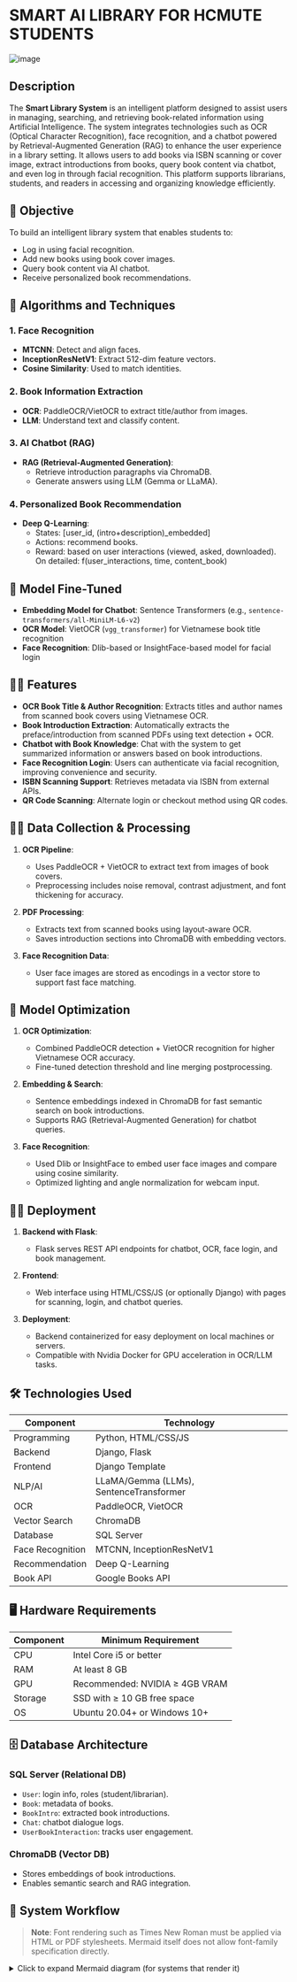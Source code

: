 # SMART AI LIBRARY FOR HCMUTE STUDENTS

![image](https://github.com/user-attachments/assets/cc9257d0-6e90-4203-a296-2c9727aaa182)

## Description

The **Smart Library System** is an intelligent platform designed to assist users in managing, searching, and retrieving book-related information using Artificial Intelligence. The system integrates technologies such as OCR (Optical Character Recognition), face recognition, and a chatbot powered by Retrieval-Augmented Generation (RAG) to enhance the user experience in a library setting. It allows users to add books via ISBN scanning or cover image, extract introductions from books, query book content via chatbot, and even log in through facial recognition. This platform supports librarians, students, and readers in accessing and organizing knowledge efficiently.

## 📌 Objective

To build an intelligent library system that enables students to:
- Log in using facial recognition.
- Add new books using book cover images.
- Query book content via AI chatbot.
- Receive personalized book recommendations.

## 🧠 Algorithms and Techniques

### 1. Face Recognition
- **MTCNN**: Detect and align faces.
- **InceptionResNetV1**: Extract 512-dim feature vectors.
- **Cosine Similarity**: Used to match identities.

### 2. Book Information Extraction
- **OCR**: PaddleOCR/VietOCR to extract title/author from images.
- **LLM**: Understand text and classify content.

### 3. AI Chatbot (RAG)
- **RAG (Retrieval-Augmented Generation)**:
  - Retrieve introduction paragraphs via ChromaDB.
  - Generate answers using LLM (Gemma or LLaMA).

### 4. Personalized Book Recommendation
- **Deep Q-Learning**:
  - States: [user_id, (intro+description)_embedded]
  - Actions: recommend books.
  - Reward: based on user interactions (viewed, asked, downloaded). On detailed: f(user_interactions, time, content_book)

## 🤖 Model Fine-Tuned

- **Embedding Model for Chatbot**: Sentence Transformers (e.g., `sentence-transformers/all-MiniLM-L6-v2`)
- **OCR Model**: VietOCR (`vgg_transformer`) for Vietnamese book title recognition
- **Face Recognition**: Dlib-based or InsightFace-based model for facial login

## 💁‍♂️ Features

- **OCR Book Title & Author Recognition**: Extracts titles and author names from scanned book covers using Vietnamese OCR.
- **Book Introduction Extraction**: Automatically extracts the preface/introduction from scanned PDFs using text detection + OCR.
- **Chatbot with Book Knowledge**: Chat with the system to get summarized information or answers based on book introductions.
- **Face Recognition Login**: Users can authenticate via facial recognition, improving convenience and security.
- **ISBN Scanning Support**: Retrieves metadata via ISBN from external APIs.
- **QR Code Scanning**: Alternate login or checkout method using QR codes.

## 👨‍🌾 Data Collection & Processing

1. **OCR Pipeline**:
   - Uses PaddleOCR + VietOCR to extract text from images of book covers.
   - Preprocessing includes noise removal, contrast adjustment, and font thickening for accuracy.

2. **PDF Processing**:
   - Extracts text from scanned books using layout-aware OCR.
   - Saves introduction sections into ChromaDB with embedding vectors.

3. **Face Recognition Data**:
   - User face images are stored as encodings in a vector store to support fast face matching.

## 💪 Model Optimization

1. **OCR Optimization**:
   - Combined PaddleOCR detection + VietOCR recognition for higher Vietnamese OCR accuracy.
   - Fine-tuned detection threshold and line merging postprocessing.

2. **Embedding & Search**:
   - Sentence embeddings indexed in ChromaDB for fast semantic search on book introductions.
   - Supports RAG (Retrieval-Augmented Generation) for chatbot queries.

3. **Face Recognition**:
   - Used Dlib or InsightFace to embed user face images and compare using cosine similarity.
   - Optimized lighting and angle normalization for webcam input.

## 👨‍💻 Deployment

1. **Backend with Flask**:
   - Flask serves REST API endpoints for chatbot, OCR, face login, and book management.

2. **Frontend**:
   - Web interface using HTML/CSS/JS (or optionally Django) with pages for scanning, login, and chatbot queries.

3. **Deployment**:
   - Backend containerized for easy deployment on local machines or servers.
   - Compatible with Nvidia Docker for GPU acceleration in OCR/LLM tasks.

## 🛠️ Technologies Used

| Component         | Technology                           |
|-------------------|---------------------------------------|
| Programming       | Python, HTML/CSS/JS                   |
| Backend           | Django, Flask                         |
| Frontend          | Django Template                       |
| NLP/AI            | LLaMA/Gemma (LLMs), SentenceTransformer |
| OCR               | PaddleOCR, VietOCR                    |
| Vector Search     | ChromaDB                              |
| Database          | SQL Server                            |
| Face Recognition  | MTCNN, InceptionResNetV1              |
| Recommendation    | Deep Q-Learning                       |
| Book API          | Google Books API                      |

## 🖥️ Hardware Requirements

| Component     | Minimum Requirement            |
|---------------|-------------------------------|
| CPU           | Intel Core i5 or better         |
| RAM           | At least 8 GB                  |
| GPU           | Recommended: NVIDIA ≥ 4GB VRAM |
| Storage       | SSD with ≥ 10 GB free space     |
| OS            | Ubuntu 20.04+ or Windows 10+    |

## 🗄️ Database Architecture

### SQL Server (Relational DB)
- `User`: login info, roles (student/librarian).
- `Book`: metadata of books.
- `BookIntro`: extracted book introductions.
- `Chat`: chatbot dialogue logs.
- `UserBookInteraction`: tracks user engagement.

### ChromaDB (Vector DB)
- Stores embeddings of book introductions.
- Enables semantic search and RAG integration.

## 🔁 System Workflow

> **Note**: Font rendering such as Times New Roman must be applied via HTML or PDF stylesheets. Mermaid itself does not allow font-family specification directly.

<details>
<summary>Click to expand Mermaid diagram (for systems that render it)</summary>

```mermaid
flowchart TD
    A[User] -->|Login with Face| B(MTCNN + InceptionResNetV1)
    B --> C{Is user valid?}
    C -- No --> X[Access Denied]
    C -- Yes --> D[Access System]

    D -->|Add Book via Image| E[PaddleOCR + LLM]
    E --> F[Extract Title & Author]

    D -->|Add Book via ISBN| G[Google Books API]

    D -->|Ask Question| H[User Input]
    H --> I[Vectorize Query]
    I --> J[Retrieve with ChromaDB]
    J --> K[LLM generates Answer]

    D -->|See Recommendations| L[Deep Q-Learning]
    L --> M[Personalized Book Suggestions]
```
## 📊 Performance
### 1. Face Recognition
![image](https://github.com/user-attachments/assets/9cb0f54a-8804-49dd-8959-ef5d839f6233)
![image](https://github.com/user-attachments/assets/8f2922dd-a9ff-4bdc-b3f1-3b005f3e3901)
![image](https://github.com/user-attachments/assets/aa31ddb9-83da-498b-bb53-b1de2335dc48)

### 2. Book Information Extraction
![image](https://github.com/user-attachments/assets/87845c30-94da-443f-9c0c-617ff99e303d)
![image](https://github.com/user-attachments/assets/08c90aad-93b5-4f39-8cd2-bca49c1505c8)
![image](https://github.com/user-attachments/assets/ccc5a283-d204-4dc4-a22c-6382b7f14e85)

### 3. AI Chatbot (RAG)
![image](https://github.com/user-attachments/assets/18165278-026c-4373-bde2-bc9ad7dee9f2)

### 4. Personalized Book Recommendation
![image](https://github.com/user-attachments/assets/d41f08be-afd2-4ab9-ad90-cfbd1ebd0c62)
![image](https://github.com/user-attachments/assets/38f32bf7-c089-4b40-ac0f-c205f1f831c5)
![image](https://github.com/user-attachments/assets/e73243a2-74b7-41f7-b166-8c8a61ba9e80)





